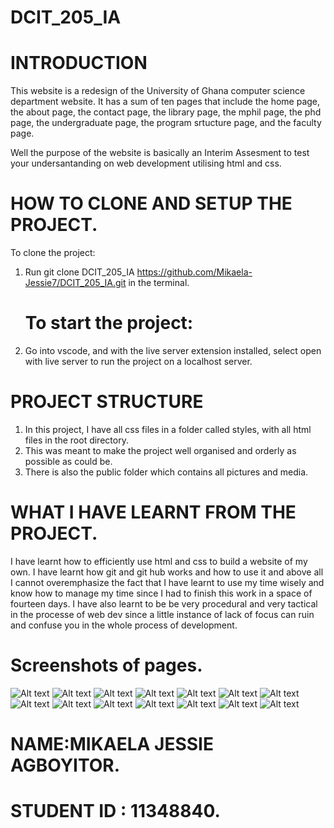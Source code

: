 # DCIT_205_IA

# INTRODUCTION

This website is a redesign of the University of Ghana computer science department website. It has a sum of ten pages that include the home page, the about page, the contact page, the library page, the mphil page, the phd page, the undergraduate page, the program srtucture page, and the faculty page.

Well the purpose of the website is basically an Interim Assesment to test your undersantanding on web development utilising html and css.

# HOW TO CLONE AND SETUP THE PROJECT.

To clone the project:

1. Run git clone DCIT_205_IA https://github.com/Mikaela-Jessie7/DCIT_205_IA.git in the terminal.
   # To start the project:
3. Go into vscode, and with the live server extension installed, select open with live server to run the project on a localhost server.

# PROJECT STRUCTURE
1. In this project, I have all css files in a folder called styles, with all html files in the root directory.
2. This was meant to make the project well organised and orderly as possible as could be.
3. There is also the public folder which contains all pictures and media.

# WHAT I HAVE LEARNT FROM THE PROJECT.

I have learnt how to efficiently use html and css to build a website of my own. I have learnt how git and git hub works and how to use it and above all I cannot overemphasize the fact that I have learnt to use my time wisely and know how to manage my time since I had to finish this work in a space of fourteen days. I have also learnt to be be very procedural and very tactical in the processe of web dev since a little instance of lack of focus can ruin and confuse you in the whole process of development.


# Screenshots of pages.

![Alt text](home.png)
![Alt text](home-2.png)
![Alt text](home-3.png)
![Alt text](msc-2.png)
![Alt text](msc-3.png)
![Alt text](msc-page.png)
![Alt text](undergrad-1.png)
![Alt text](undergrad-2.png)
![Alt text](undergrad-3.png)
![Alt text](hod.png)
![Alt text](hod-2.png)
![Alt text](events.png)
![Alt text](events-2.png)
![Alt text](events-3.png)

# NAME:MIKAELA JESSIE AGBOYITOR.

# STUDENT ID : 11348840.
